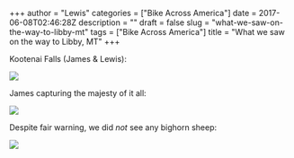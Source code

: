 +++
author = "Lewis"
categories = ["Bike Across America"]
date = 2017-06-08T02:46:28Z
description = ""
draft = false
slug = "what-we-saw-on-the-way-to-libby-mt"
tags = ["Bike Across America"]
title = "What we saw on the way to Libby, MT"
+++


Kootenai Falls (James & Lewis):

[![](/images/2017/06/IMG_20170607_111554-300x225.jpg)](/images/2017/06/IMG_20170607_111554.jpg)

James capturing the majesty of it all:

[![](/images/2017/06/2017-06-07-11.18.39-300x225.jpg)](/images/2017/06/2017-06-07-11.18.39.jpg)

Despite fair warning, we did *not* see any bighorn sheep:

[![](/images/2017/06/2017-06-07-11.47.27-300x225.jpg)](/images/2017/06/2017-06-07-11.47.27.jpg)

